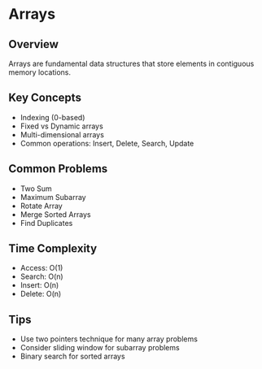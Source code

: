 # Arrays

## Overview
Arrays are fundamental data structures that store elements in contiguous memory locations.

## Key Concepts
- Indexing (0-based)
- Fixed vs Dynamic arrays
- Multi-dimensional arrays
- Common operations: Insert, Delete, Search, Update

## Common Problems
- Two Sum
- Maximum Subarray
- Rotate Array
- Merge Sorted Arrays
- Find Duplicates

## Time Complexity
- Access: O(1)
- Search: O(n)
- Insert: O(n)
- Delete: O(n)

## Tips
- Use two pointers technique for many array problems
- Consider sliding window for subarray problems
- Binary search for sorted arrays
